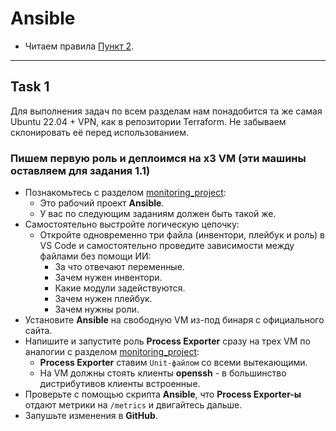 # Ansible

- Читаем правила [Пункт 2](https://github.com/lamjob1993/linux-monitoring/blob/main/navigation/others/%D0%9F%D1%80%D0%B5%D0%B4%D0%B8%D1%81%D0%BB%D0%BE%D0%B2%D0%B8%D0%B5%20%D0%BA%20%D0%BA%D1%83%D1%80%D1%81%D1%83.md).

---

## Task 1

Для выполнения задач по всем разделам нам понадобится та же самая Ubuntu 22.04 + VPN, как в репозитории Terraform. Не забываем склонировать её перед использованием. 

### Пишем первую роль и деплоимся на x3 VM (эти машины оставляем для задания 1.1)

- Познакомьтесь с разделом [monitoring_project](https://github.com/lamjob1993/ansible-monitoring/tree/main/ansible/tasks/monitoring_project):
  - Это рабочий проект **Ansible**.
  - У вас по следующим заданиям должен быть такой же.
- Самостоятельно выстройте логическую цепочку:
  - Откройте одновременно три файла (инвентори, плейбук и роль) в VS Code и самостоятельно проведите зависимости между файлами без помощи ИИ:
    - За что отвечают переменные.
    - Зачем нужен инвентори.
    - Какие модули задействуются.
    - Зачем нужен плейбук.
    - Зачем нужны роли.
- Установите **Ansible** на свободную VM из-под бинаря с официального сайта.
- Напишите и запустите роль **Process Exporter** сразу на трех VM по аналогии с разделом [monitoring_project](https://github.com/lamjob1993/ansible-monitoring/tree/main/ansible/tasks/monitoring_project):
  - **Process Exporter** ставим `Unit-файлом` со всеми вытекающими.
  - На VM должны стоять клиенты **openssh** - в большинство дистрибутивов клиенты встроенные.
- Проверьте с помощью скрипта **Ansible**, что **Process Exporter-ы** отдают метрики на `/metrics` и двигайтесь дальше.
- Запушьте изменения в **GitHub**.
